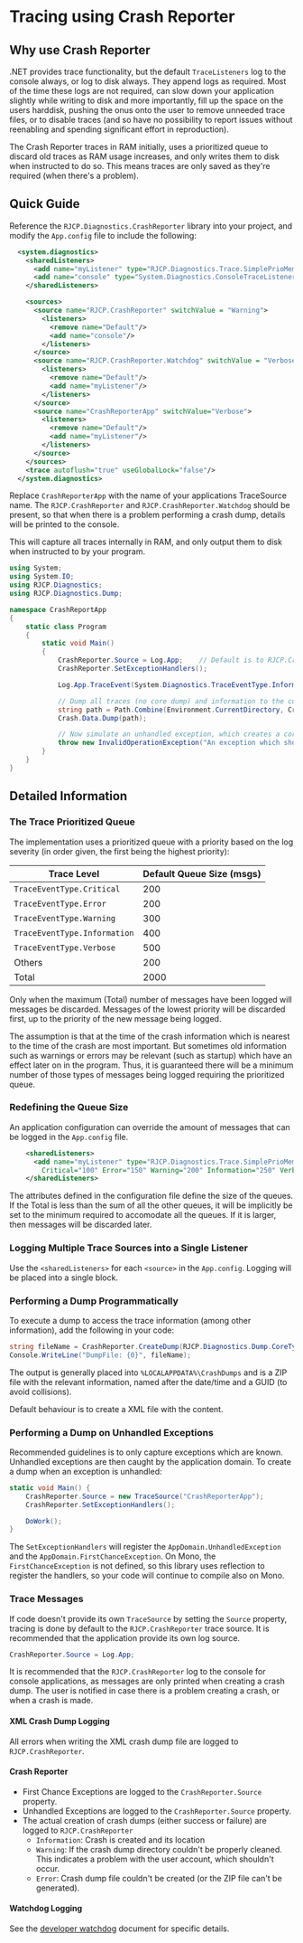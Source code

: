 # Tracing using Crash Reporter

## Why use Crash Reporter

.NET provides trace functionality, but the default `TraceListeners` log to the
console always, or log to disk always. They append logs as required. Most of the
time these logs are not required, can slow down your application slightly while
writing to disk and more importantly, fill up the space on the users harddisk,
pushing the onus onto the user to remove unneeded trace files, or to disable
traces (and so have no possibility to report issues without reenabling and
spending significant effort in reproduction).

The Crash Reporter traces in RAM initially, uses a prioritized queue to discard
old traces as RAM usage increases, and only writes them to disk when instructed
to do so. This means traces are only saved as they're required (when there's a
problem).

## Quick Guide

Reference the `RJCP.Diagnostics.CrashReporter` library into your project, and
modify the `App.config` file to include the following:

```xml
  <system.diagnostics>
    <sharedListeners>
      <add name="myListener" type="RJCP.Diagnostics.Trace.SimplePrioMemoryTraceListener, RJCP.Diagnostics.CrashReporter"/>
      <add name="console" type="System.Diagnostics.ConsoleTraceListener"/>
    </sharedListeners>

    <sources>
      <source name="RJCP.CrashReporter" switchValue = "Warning">
        <listeners>
          <remove name="Default"/>
          <add name="console"/>
        </listeners>
      </source>
      <source name="RJCP.CrashReporter.Watchdog" switchValue = "Verbose">
        <listeners>
          <remove name="Default"/>
          <add name="myListener"/>
        </listeners>
      </source>
      <source name="CrashReporterApp" switchValue="Verbose">
        <listeners>
          <remove name="Default"/>
          <add name="myListener"/>
        </listeners>
      </source>
    </sources>
    <trace autoflush="true" useGlobalLock="false"/>
  </system.diagnostics>
```

Replace `CrashReporterApp` with the name of your applications TraceSource name.
The `RJCP.CrashReporter` and `RJCP.CrashReporter.Watchdog` should be present, so
that when there is a problem performing a crash dump, details will be printed to
the console.

This will capture all traces internally in RAM, and only output them to disk
when instructed to by your program.

```csharp
using System;
using System.IO;
using RJCP.Diagnostics;
using RJCP.Diagnostics.Dump;

namespace CrashReportApp
{
    static class Program
    {
        static void Main()
        {
            CrashReporter.Source = Log.App;    // Default is to RJCP.CrashReporter
            CrashReporter.SetExceptionHandlers();

            Log.App.TraceEvent(System.Diagnostics.TraceEventType.Information, 0, "Program Started");

            // Dump all traces (no core dump) and information to the current directory
            string path = Path.Combine(Environment.CurrentDirectory, Crash.Data.CrashDumpFactory.FileName);
            Crash.Data.Dump(path);

            // Now simulate an unhandled exception, which creates a core dump
            throw new InvalidOperationException("An exception which should cause a dump");
        }
    }
}
```

## Detailed Information

### The Trace Prioritized Queue

The implementation uses a prioritized queue with a priority based on the log
severity (in order given, the first being the highest priority):

| Trace Level                  | Default Queue Size (msgs) |
|------------------------------|---------------------------|
| `TraceEventType.Critical`    | 200                       |
| `TraceEventType.Error`       | 200                       |
| `TraceEventType.Warning`     | 300                       |
| `TraceEventType.Information` | 400                       |
| `TraceEventType.Verbose`     | 500                       |
| Others                       | 200                       |
| Total                        | 2000                      |

Only when the maximum (Total) number of messages have been logged will messages
be discarded. Messages of the lowest priority will be discarded first, up to the
priority of the new message being logged.

The assumption is that at the time of the crash information which is nearest to
the time of the crash are most important. But sometimes old information such as
warnings or errors may be relevant (such as startup) which have an effect later
on in the program. Thus, it is guaranteed there will be a minimum number of
those types of messages being logged requiring the prioritized queue.

### Redefining the Queue Size

An application configuration can override the amount of messages that can be
logged in the `App.config` file.

```xml
    <sharedListeners>
      <add name="myListener" type="RJCP.Diagnostics.Trace.SimplePrioMemoryTraceListener, RJCP.Diagnostics.CrashReporter"
        Critical="100" Error="150" Warning="200" Information="250" Verbose="300" Other="100" Total="1500"/>
    </sharedListeners>
```

The attributes defined in the configuration file define the size of the queues.
If the Total is less than the sum of all the other queues, it will be implicitly
be set to the minimum required to accomodate all the queues. If it is larger,
then messages will be discarded later.

### Logging Multiple Trace Sources into a Single Listener

Use the `<sharedListeners>` for each `<source>` in the `App.config`. Logging
will be placed into a single block.

### Performing a Dump Programmatically

To execute a dump to access the trace information (among other information), add
the following in your code:

```csharp
string fileName = CrashReporter.CreateDump(RJCP.Diagnostics.Dump.CoreType.None);
Console.WriteLine("DumpFile: {0}", fileName);
```

The output is generally placed into `%LOCALAPPDATA%\CrashDumps` and is a ZIP
file with the relevant information, named after the date/time and a GUID (to
avoid collisions).

Default behaviour is to create a XML file with the content.

### Performing a Dump on Unhandled Exceptions

Recommended guidelines is to only capture exceptions which are known. Unhandled
exceptions are then caught by the application domain. To create a dump when an
exception is unhandled:

```csharp
static void Main() {
    CrashReporter.Source = new TraceSource("CrashReporterApp");
    CrashReporter.SetExceptionHandlers();

    DoWork();
}
```

The `SetExceptionHandlers` will register the `AppDomain.UnhandledException` and
the `AppDomain.FirstChanceException`. On Mono, the `FirstChanceException` is not
defined, so this library uses reflection to register the handlers, so your code
will continue to compile also on Mono.

### Trace Messages

If code doesn't provide its own `TraceSource` by setting the `Source` property,
tracing is done by default to the `RJCP.CrashReporter` trace source. It is
recommended that the application provide its own log source.

```csharp
CrashReporter.Source = Log.App;
```

It is recommended that the `RJCP.CrashReporter` log to the console for console
applications, as messages are only printed when creating a crash dump. The user
is notified in case there is a problem creating a crash, or when a crash is
made.

#### XML Crash Dump Logging

All errors when writing the XML crash dump file are logged to `RJCP.CrashReporter`.

#### Crash Reporter

* First Chance Exceptions are logged to the `CrashReporter.Source` property.
* Unhandled Exceptions are logged to the `CrashReporter.Source` property.
* The actual creation of crash dumps (either success or failure) are logged to
  `RJCP.CrashReporter`
  * `Information`: Crash is created and its location
  * `Warning`: If the crash dump directory couldn't be properly cleaned. This
    indicates a problem with the user account, which shouldn't occur.
  * `Error`: Crash dump file couldn't be created (or the ZIP file can't be
    generated).

#### Watchdog Logging

See the [developer watchdog](dev-watchdog.md) document for specific details.
